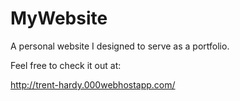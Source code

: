 # MyWebsite
A personal website I designed to serve as a portfolio.


Feel free to check it out at:

http://trent-hardy.000webhostapp.com/
